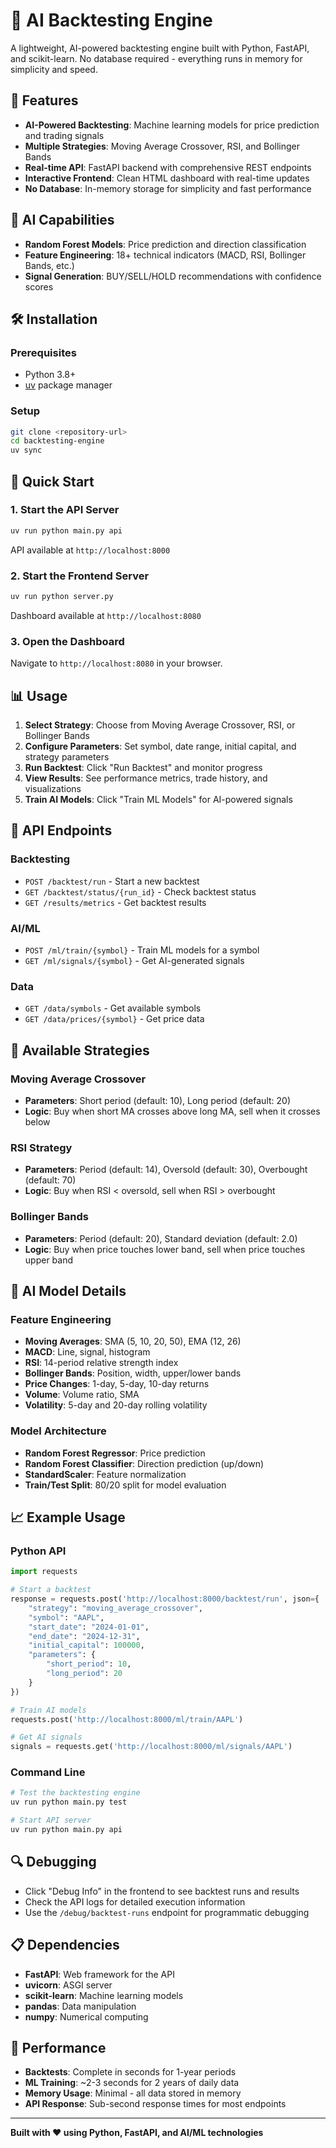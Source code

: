 # 🤖 AI Backtesting Engine

A lightweight, AI-powered backtesting engine built with Python, FastAPI, and scikit-learn. No database required - everything runs in memory for simplicity and speed.

## 🚀 Features

- **AI-Powered Backtesting**: Machine learning models for price prediction and trading signals
- **Multiple Strategies**: Moving Average Crossover, RSI, and Bollinger Bands
- **Real-time API**: FastAPI backend with comprehensive REST endpoints
- **Interactive Frontend**: Clean HTML dashboard with real-time updates
- **No Database**: In-memory storage for simplicity and fast performance

## 🧠 AI Capabilities

- **Random Forest Models**: Price prediction and direction classification
- **Feature Engineering**: 18+ technical indicators (MACD, RSI, Bollinger Bands, etc.)
- **Signal Generation**: BUY/SELL/HOLD recommendations with confidence scores

## 🛠️ Installation

### Prerequisites
- Python 3.8+
- [uv](https://github.com/astral-sh/uv) package manager

### Setup
```bash
git clone <repository-url>
cd backtesting-engine
uv sync
```

## 🚀 Quick Start

### 1. Start the API Server
```bash
uv run python main.py api
```
API available at `http://localhost:8000`

### 2. Start the Frontend Server
```bash
uv run python server.py
```
Dashboard available at `http://localhost:8080`

### 3. Open the Dashboard
Navigate to `http://localhost:8080` in your browser.

## 📊 Usage

1. **Select Strategy**: Choose from Moving Average Crossover, RSI, or Bollinger Bands
2. **Configure Parameters**: Set symbol, date range, initial capital, and strategy parameters
3. **Run Backtest**: Click "Run Backtest" and monitor progress
4. **View Results**: See performance metrics, trade history, and visualizations
5. **Train AI Models**: Click "Train ML Models" for AI-powered signals

## 🔧 API Endpoints

### Backtesting
- `POST /backtest/run` - Start a new backtest
- `GET /backtest/status/{run_id}` - Check backtest status
- `GET /results/metrics` - Get backtest results

### AI/ML
- `POST /ml/train/{symbol}` - Train ML models for a symbol
- `GET /ml/signals/{symbol}` - Get AI-generated signals

### Data
- `GET /data/symbols` - Get available symbols
- `GET /data/prices/{symbol}` - Get price data

## 🎯 Available Strategies

### Moving Average Crossover
- **Parameters**: Short period (default: 10), Long period (default: 20)
- **Logic**: Buy when short MA crosses above long MA, sell when it crosses below

### RSI Strategy
- **Parameters**: Period (default: 14), Oversold (default: 30), Overbought (default: 70)
- **Logic**: Buy when RSI < oversold, sell when RSI > overbought

### Bollinger Bands
- **Parameters**: Period (default: 20), Standard deviation (default: 2.0)
- **Logic**: Buy when price touches lower band, sell when price touches upper band

## 🤖 AI Model Details

### Feature Engineering
- **Moving Averages**: SMA (5, 10, 20, 50), EMA (12, 26)
- **MACD**: Line, signal, histogram
- **RSI**: 14-period relative strength index
- **Bollinger Bands**: Position, width, upper/lower bands
- **Price Changes**: 1-day, 5-day, 10-day returns
- **Volume**: Volume ratio, SMA
- **Volatility**: 5-day and 20-day rolling volatility

### Model Architecture
- **Random Forest Regressor**: Price prediction
- **Random Forest Classifier**: Direction prediction (up/down)
- **StandardScaler**: Feature normalization
- **Train/Test Split**: 80/20 split for model evaluation

## 📈 Example Usage

### Python API
```python
import requests

# Start a backtest
response = requests.post('http://localhost:8000/backtest/run', json={
    "strategy": "moving_average_crossover",
    "symbol": "AAPL",
    "start_date": "2024-01-01",
    "end_date": "2024-12-31",
    "initial_capital": 100000,
    "parameters": {
        "short_period": 10,
        "long_period": 20
    }
})

# Train AI models
requests.post('http://localhost:8000/ml/train/AAPL')

# Get AI signals
signals = requests.get('http://localhost:8000/ml/signals/AAPL')
```

### Command Line
```bash
# Test the backtesting engine
uv run python main.py test

# Start API server
uv run python main.py api
```

## 🔍 Debugging

- Click "Debug Info" in the frontend to see backtest runs and results
- Check the API logs for detailed execution information
- Use the `/debug/backtest-runs` endpoint for programmatic debugging

## 📋 Dependencies

- **FastAPI**: Web framework for the API
- **uvicorn**: ASGI server
- **scikit-learn**: Machine learning models
- **pandas**: Data manipulation
- **numpy**: Numerical computing

## 🎯 Performance

- **Backtests**: Complete in seconds for 1-year periods
- **ML Training**: ~2-3 seconds for 2 years of daily data
- **Memory Usage**: Minimal - all data stored in memory
- **API Response**: Sub-second response times for most endpoints

---

**Built with ❤️ using Python, FastAPI, and AI/ML technologies**